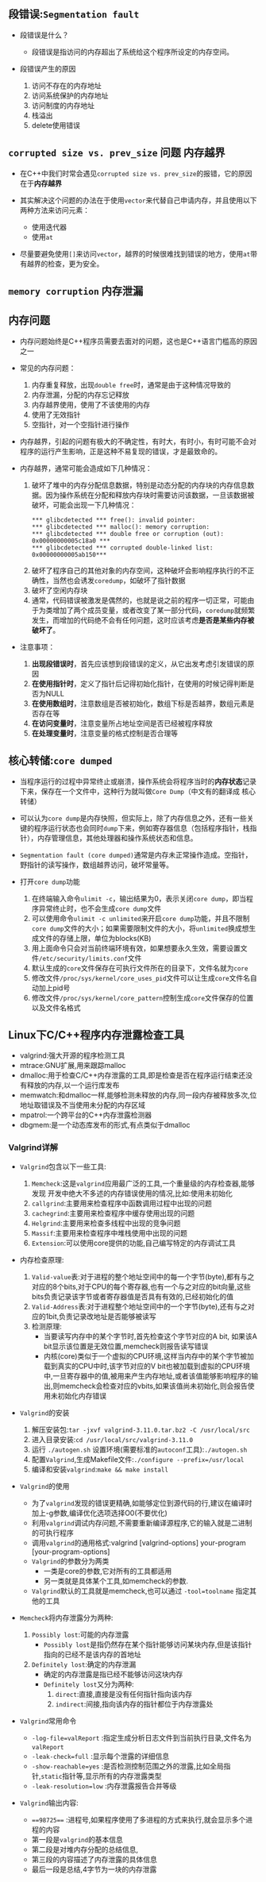 ## 段错误:`Segmentation fault`

+ 段错误是什么？
  + 段错误是指访问的内存超出了系统给这个程序所设定的内存空间。

+ 段错误产生的原因
  1. 访问不存在的内存地址
  2. 访问系统保护的内存地址
  3. 访问制度的内存地址
  4. 栈溢出
  5. delete使用错误

## `corrupted size vs. prev_size` 问题 内存越界

+ 在C++中我们时常会遇见`corrupted size vs. prev_size`的报错，它的原因在于**内存越界**
+ 其实解决这个问题的办法在于使用`vector`来代替自己申请内存，并且使用以下两种方法来访问元素：
  + 使用迭代器
  + 使用`at`

+ 尽量要避免使用`[]`来访问`vector`，越界的时候很难找到错误的地方，使用`at`带有越界的检查，更为安全。

## `memory corruption`  内存泄漏

## 内存问题

+ 内存问题始终是C++程序员需要去面对的问题，这也是C++语言门槛高的原因之一

+ 常见的内存问题：
  1. 内存重复释放，出现`double free`时，通常是由于这种情况导致的
  2. 内存泄漏，分配的内存忘记释放
  3. 内存越界使用，使用了不该使用的内存
  4. 使用了无效指针
  5. 空指针，对一个空指针进行操作 

+ 内存越界，引起的问题有极大的不确定性，有时大，有时小，有时可能不会对程序的运行产生影响，正是这种不易复现的错误，才是最致命的。
+ 内存越界，通常可能会造成如下几种情况：
  1. 破坏了堆中的内存分配信息数据，特别是动态分配的内存块的内存信息数据。因为操作系统在分配和释放内存块时需要访问该数据，一旦该数据被破坏，可能会出现一下几种情况：
        ```
        *** glibcdetected *** free(): invalid pointer:
        *** glibcdetected *** malloc(): memory corruption:
        *** glibcdetected *** double free or corruption (out): 0x00000000005c18a0 ***
        *** glibcdetected *** corrupted double-linked list: 0x00000000005ab150***
        ```    
  2. 破坏了程序自己的其他对象的内存空间，这种破坏会影响程序执行的不正确性，当然也会诱发`coredump`，如破坏了指针数据
  3. 破坏了空闲内存块
  4. 通常，代码错误被激发是偶然的，也就是说之前的程序一切正常，可能由于为类增加了两个成员变量，或者改变了某一部分代码，`coredump`就频繁发生，而增加的代码绝不会有任何问题，这时应该考虑**是否是某些内存被破坏了**。

+ 注意事项：
  1. **出现段错误时**，首先应该想到段错误的定义，从它出发考虑引发错误的原因
  2. **在使用指针时**，定义了指针后记得初始化指针，在使用的时候记得判断是否为NULL
  3. **在使用数组时**，注意数组是否被初始化，数组下标是否越界，数组元素是否存在等
  4. **在访问变量时**，注意变量所占地址空间是否已经被程序释放
  5. **在处理变量时**，注意变量的格式控制是否合理等

## 核心转储:`core dumped`

+ 当程序运行的过程中异常终止或崩溃，操作系统会将程序当时的**内存状态**记录下来，保存在一个文件中，这种行为就叫做`Core Dump`（中文有的翻译成 核心转储）
+ 可以认为`core dump`是内存快照，但实际上，除了内存信息之外，还有一些关键的程序运行状态也会同时`dump`下来，例如寄存器信息（包括程序指针，栈指针），内存管理信息，其他处理器和操作系统状态和信息。
+ `Segmentation fault (core dumped)`通常是内存未正常操作造成。空指针，野指针的读写操作，数组越界访问，破坏常量等。

+ 打开`core dump`功能
  1. 在终端输入命令`ulimit -c`，输出结果为0，表示关闭`core dump`，即当程序异常终止时，也不会生成`core dump`文件
  2. 可以使用命令`ulimit -c unlimited`来开启`core dump`功能，并且不限制`core dump`文件的大小；如果需要限制文件的大小，将`unlimited`换成想生成文件的存储上限，单位为blocks(KB)
  3. 用上面命令只会对当前终端环境有效，如果想要永久生效，需要设置文件`/etc/security/limits.conf`文件
  4. 默认生成的`core`文件保存在可执行文件所在的目录下，文件名就为`core`
  5. 修改文件`/proc/sys/kernel/core_uses_pid`文件可以让生成`core`文件名自动加上pid号
  6. 修改文件`/proc/sys/kernel/core_pattern`控制生成`core`文件保存的位置以及文件名格式

## Linux下C/C++程序内存泄露检查工具

+ valgrind:强大开源的程序检测工具
+ mtrace:GNU扩展,用来跟踪malloc
+ dmalloc:用于检查C/C++内存泄露的工具,即是检查是否在程序运行结束还没有释放的内存,以一个运行库发布
+ memwatch:和dmalloc一样,能够检测未释放的内存,同一段内存被释放多次,位地址取错误及不当使用未分配的内存区域
+ mpatrol:一个跨平台的C++内存泄露检测器
+ dbgmem:是一个动态库发布的形式,有点类似于dmalloc

### Valgrind详解

+ `Valgrind`包含以下一些工具:
  1. `Memcheck`:这是`valgrind`应用最广泛的工具,一个重量级的内存检查器,能够发现 开发中绝大不多述的内存错误使用的情况,比如:使用未初始化
  2. `callgrind`:主要用来检查程序中函数调用过程中出现的问题
  3. `cachegrind`:主要用来检查程序中缓存使用出现的问题
  4. `Helgrind`:主要用来检查多线程中出现的竞争问题
  5. `Massif`:主要用来检查程序中堆栈使用中出现的问题
  6. `Extension`:可以使用core提供的功能,自己编写特定的内存调试工具

+ 内存检查原理:
  1. `Valid-value`表:对于进程的整个地址空间中的每一个字节(byte),都有与之对应的8个bits,对于CPU的每个寄存器,也有一个与之对应的bit向量,这些bits负责记录该字节或者寄存器值是否具有有效的,已经初始化的值
  2. `Valid-Address`表:对于进程整个地址空间中的一个字节(byte),还有与之对应的1bit,负责记录改地址是否能够被读写
  3. 检测原理:
     + 当要读写内存中的某个字节时,首先检查这个字节对应的A bit, 如果该A bit显示该位置是无效位置,memcheck则报告读写错误
     + 内核(core)类似于一个虚拟的CPU环境,这样当内存中的某个字节被加载到真实的CPU中时,该字节对应的V bit也被加载到虚拟的CPU环境中,一旦寄存器中的值,被用来产生内存地址,或者该值能够影响程序的输出,则memcheck会检查对应的vbits,如果该值尚未初始化,则会报告使用未初始化内存错误

+ `Valgrind`的安装
  1. 解压安装包:`tar -jxvf valgrind-3.11.0.tar.bz2 -C /usr/local/src`
  2. 进入目录安装:`cd /usr/local/src/valgrind-3.11.0`
  3. 运行 `./autogen.sh` 设置环境(需要标准的`autoconf`工具):`./autogen.sh`
  4. 配置`Valgrind`,生成Makefile文件:`./configure --prefix=/usr/local`
  5. 编译和安装`valgrind`:`make && make install`

+ `Valgrind`的使用 
  + 为了`valgrind`发现的错误更精确,如能够定位到源代码的行,建议在编译时加上-g参数,编译优化选项选择O0(不要优化)
  + 利用`valgrind`调试内存问题,不需要重新编译源程序,它的输入就是二进制的可执行程序
  + 调用`valgrind`的通用格式:valgrind [valgrind-options] your-program [your-program-options]
  + `Valgrind`的参数分为两类
      + 一类是core的参数,它对所有的工具都适用
      + 另一类就是具体某个工具,如memcheck的参数.
  + `Valgrind`默认的工具就是memcheck,也可以通过 `-tool=toolname` 指定其他的工具

+ `Memcheck`将内存泄露分为两种:
  1. `Possibly lost`:可能的内存泄露
        + `Possibly lost`是指仍然存在某个指针能够访问某块内存,但是该指针指向的已经不是该内存的首地址
  2. `Definitely lost`:确定的内存泄漏
        + 确定的内存泄露是指已经不能够访问这块内存
        + `Definitely lost`又分为两种:
            1. `direct`:直接,直接是没有任何指针指向该内存
            2. `indirect`:间接,指向该内存的指针都位于内存泄露处

+ `Valgrind`常用命令
  + `-log-file=valReport` :指定生成分析日志文件到当前执行目录,文件名为 `valReport`
  + `-leak-check=full` :显示每个泄露的详细信息
  + `-show-reachable=yes` :是否检测控制范围之外的泄露,比如全局指针,`static`指针等,显示所有的内存泄露类型
  + `-leak-resolution=low` :内存泄露报告合并等级

+ `Valgrind`输出内容:
  + `==98725==` :进程号,如果程序使用了多进程的方式来执行,就会显示多个进程的内容
  + 第一段是`valgrind`的基本信息
  + 第二段是对堆内存分配的总结信息,
  + 第三段的内容描述了内存泄露的具体信息
  + 最后一段是总结,4字节为一块的内存泄露